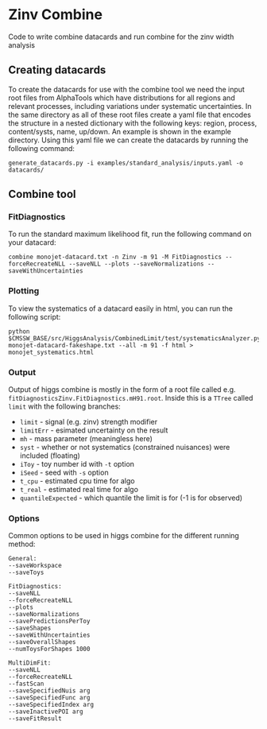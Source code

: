 # Zinv Combine

Code to write combine datacards and run combine for the zinv width analysis

## Creating datacards

To create the datacards for use with the combine tool we need the input
root files from AlphaTools which have distributions for all regions and
relevant processes, including variations under systematic uncertainties. In the
same directory as all of these root files create a yaml file that encodes the
structure in a nested dictionary with the following keys:
region, process, content/systs, name, up/down. An example is shown in the
example directory. Using this yaml file we can create the datacards by running
the following command:
```
generate_datacards.py -i examples/standard_analysis/inputs.yaml -o datacards/
```

## Combine tool

### FitDiagnostics

To run the standard maximum likelihood fit, run the following command on your
datacard:

```
combine monojet-datacard.txt -n Zinv -m 91 -M FitDiagnostics --forceRecreateNLL --saveNLL --plots --saveNormalizations --saveWithUncertainties
```

### Plotting

To view the systematics of a datacard easily in html, you can run the following
script:

```
python $CMSSW_BASE/src/HiggsAnalysis/CombinedLimit/test/systematicsAnalyzer.py monojet-datacard-fakeshape.txt --all -m 91 -f html > monojet_systematics.html
```

### Output

Output of higgs combine is mostly in the form of a root file called e.g.
`fitDiagnosticsZinv.FitDiagnostics.mH91.root`. Inside this is a `TTree` called
`limit` with the following branches:

* `limit` - signal (e.g. zinv) strength modifier
* `limitErr` - esimated uncertainty on the result
* `mh` - mass parameter (meaningless here)
* `syst` - whether or not systematics (constrained nuisances) were included (floating)
* `iToy` - toy number id with `-t` option
* `iSeed` - seed with `-s` option
* `t_cpu` - estimated cpu time for algo
* `t_real` - estimated real time for algo
* `quantileExpected` - which quantile the limit is for (-1 is for observed)

### Options
Common options to be used in higgs combine for the different running method:

```
General:
--saveWorkspace
--saveToys

FitDiagnostics:
--saveNLL
--forceRecreateNLL
--plots
--saveNormalizations
--savePredictionsPerToy
--saveShapes
--saveWithUncertainties
--saveOverallShapes
--numToysForShapes 1000

MultiDimFit:
--saveNLL
--forceRecreateNLL
--fastScan
--saveSpecifiedNuis arg
--saveSpecifiedFunc arg
--saveSpecifiedIndex arg
--saveInactivePOI arg
--saveFitResult
```
